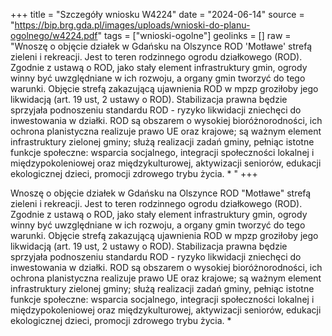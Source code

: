 +++
title = "Szczegóły wniosku W4224"
date = "2024-06-14"
source = "https://bip.brg.gda.pl/images/uploads/wnioski-do-planu-ogolnego/w4224.pdf"
tags = ["wnioski-ogolne"]
geolinks = []
raw = "Wnoszę o objęcie działek w Gdańsku na Olszynce ROD 'Motławe' strefą zieleni i rekreacji. Jest to teren rodzinnego ogrodu działkowego (ROD). Zgodnie z ustawą o ROD, jako stały element infrastruktury gmin, ogrody winny być uwzględniane w ich rozwoju, a organy gmin tworzyć do tego warunki. Objęcie strefą zakazującą ujawnienia ROD w mpzp groziłoby jego likwidacją (art. 19 ust, 2 ustawy o ROD). Stabilizacja prawna będzie sprzyjała podnoszeniu standardu ROD - ryzyko likwidacji zniechęci do inwestowania w działki. ROD są obszarem o wysokiej bioróżnorodności, ich ochrona planistyczna realizuje prawo UE oraz krajowe; są ważnym element infrastruktury zielonej gminy; służą realizacji zadań gminy, pełniąc istotne funkcje społeczne: wsparcia socjalnego, integracji społeczności lokalnej i międzypokoleniowej oraz międzykulturowej, aktywizacji seniorów, edukacji ekologicznej dzieci, promocji zdrowego trybu życia. * "
+++

Wnoszę o objęcie działek w Gdańsku na Olszynce ROD "Motławe" strefą zieleni i
rekreacji. Jest to teren rodzinnego ogrodu działkowego (ROD). Zgodnie z ustawą o ROD, jako
stały element infrastruktury gmin, ogrody winny być uwzględniane w ich rozwoju, a organy gmin
tworzyć do tego warunki. Objęcie strefą zakazującą ujawnienia ROD w mpzp groziłoby jego
likwidacją (art. 19 ust, 2 ustawy o ROD). Stabilizacja prawna będzie sprzyjała podnoszeniu
standardu ROD - ryzyko likwidacji zniechęci do inwestowania w działki. ROD są obszarem o
wysokiej bioróżnorodności, ich ochrona planistyczna realizuje prawo UE oraz krajowe; są
ważnym element infrastruktury zielonej gminy; służą realizacji zadań gminy, pełniąc istotne
funkcje społeczne: wsparcia socjalnego, integracji społeczności lokalnej i międzypokoleniowej
oraz międzykulturowej, aktywizacji seniorów, edukacji ekologicznej dzieci, promocji zdrowego
trybu życia. *



